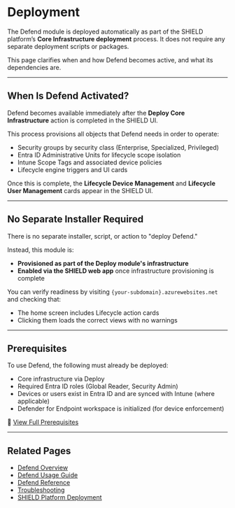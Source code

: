 # Deployment

The Defend module is deployed automatically as part of the SHIELD platform’s **Core Infrastructure deployment** process. It does not require any separate deployment scripts or packages.

This page clarifies when and how Defend becomes active, and what its dependencies are.

---

## When Is Defend Activated?

Defend becomes available immediately after the **Deploy Core Infrastructure** action is completed in the SHIELD UI.

This process provisions all objects that Defend needs in order to operate:

- Security groups by security class (Enterprise, Specialized, Privileged)
- Entra ID Administrative Units for lifecycle scope isolation
- Intune Scope Tags and associated device policies
- Lifecycle engine triggers and UI cards

Once this is complete, the **Lifecycle Device Management** and **Lifecycle User Management** cards appear in the SHIELD UI.

---

## No Separate Installer Required

There is no separate installer, script, or action to "deploy Defend."

Instead, this module is:

- **Provisioned as part of the Deploy module's infrastructure**
- **Enabled via the SHIELD web app** once infrastructure provisioning is complete

You can verify readiness by visiting `{your-subdomain}.azurewebsites.net` and checking that:

- The home screen includes Lifecycle action cards
- Clicking them loads the correct views with no warnings

---

## Prerequisites

To use Defend, the following must already be deployed:

- Core infrastructure via Deploy
- Required Entra ID roles (Global Reader, Security Admin)
- Devices or users exist in Entra ID and are synced with Intune (where applicable)
- Defender for Endpoint workspace is initialized (for device enforcement)

📖 [View Full Prerequisites](Prerequisites.md)

---

## Related Pages

- [Defend Overview](index.md)
- [Defend Usage Guide](Usage-Guide.md)
- [Defend Reference](Reference.md)
- [Troubleshooting](Troubleshooting.md)
- [SHIELD Platform Deployment](../Deployment.md)
